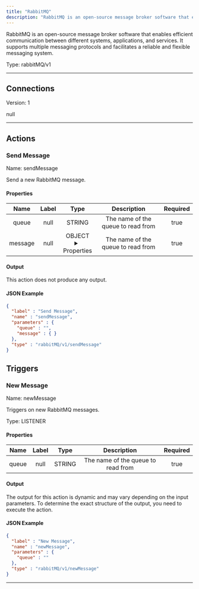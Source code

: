 ```yaml
---
title: "RabbitMQ"
description: "RabbitMQ is an open-source message broker software that enables efficient communication between different systems, applications, and services. It supports multiple messaging protocols and facilitates a reliable and flexible messaging system."
---
```


RabbitMQ is an open-source message broker software that enables efficient communication between different systems, applications, and services. It supports multiple messaging protocols and facilitates a reliable and flexible messaging system.



Type: rabbitMQ/v1

<hr />



## Connections

Version: 1

null



<hr />



## Actions


### Send Message
Name: sendMessage

Send a new RabbitMQ message.

#### Properties

|      Name       |      Label     |     Type     |     Description     | Required |
|:---------------:|:--------------:|:------------:|:-------------------:|:--------:|
| queue | null | STRING | The name of the queue to read from | true |
| message | null | OBJECT <details> <summary> Properties </summary> {} </details> | The name of the queue to read from | true |


#### Output

This action does not produce any output.

#### JSON Example
```json
{
  "label" : "Send Message",
  "name" : "sendMessage",
  "parameters" : {
    "queue" : "",
    "message" : { }
  },
  "type" : "rabbitMQ/v1/sendMessage"
}
```




## Triggers


### New Message
Name: newMessage

Triggers on new RabbitMQ messages.

Type: LISTENER

#### Properties

|      Name       |      Label     |     Type     |     Description     | Required |
|:---------------:|:--------------:|:------------:|:-------------------:|:--------:|
| queue | null | STRING | The name of the queue to read from | true |


#### Output

The output for this action is dynamic and may vary depending on the input parameters. To determine the exact structure of the output, you need to execute the action.

#### JSON Example
```json
{
  "label" : "New Message",
  "name" : "newMessage",
  "parameters" : {
    "queue" : ""
  },
  "type" : "rabbitMQ/v1/newMessage"
}
```


<hr />

